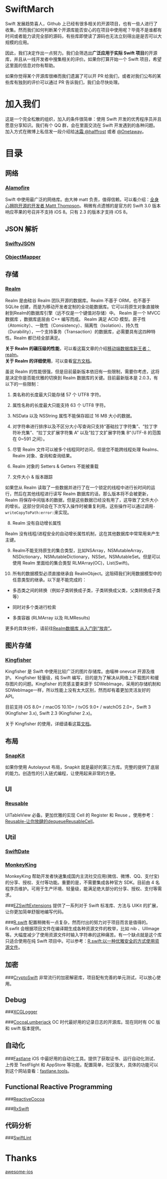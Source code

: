 # SwiftMarch
Swift 发展趋势喜人，Github 上已经有很多相关的开源项目，也有一些人进行了收集。然而我们如何判断某个开源库能否安心的在项目中使用呢？毕竟不是谁都有时间或者能力读完全部的源码，有些库即使读了源码也无法立刻得出是是否可以大规模的应用。

因此，我们决定作出一点努力。我们会筛选出**广泛应用于实际 Swift 项目**的开源库，并且从一线开发者中搜集相关的评价。如果你打算开始一个 Swift 项目，希望这里面的信息对你有帮助。

如果你觉得某个开源库很棒而我们遗漏了可以开 PR 给我们，或者对我们公布的某些库有独到的评价可以通过 PR 告诉我们，我们会尽快处理。

# 加入我们
这是一个完全松散的组织，加入的条件很简单：使用 Swift 开发的优秀程序员并且愿意分享知识。我们有个 QQ 群，会在里面交流在 Swift 开发遇到的各种问题。
加入方式在微博上私信发一段介绍给[冰霜 @halffrost]( http://weibo.com/u/1936502837) 或者 [@Onetaway](http://weibo.com/u/1683298872)。

# 目录

## 网络
### [Alamofire](https://github.com/Alamofire/Alamofire)
Swift 中使用最广泛的网络库。由大神 matt 负责，值得信赖。可以看介绍：[全身心拥抱开源的开发者 Mattt Thompson](https://github.com/ipader/SwiftGuide/wiki/全身心拥抱开源的开发者-Mattt-Thompson)。稍微有点遗憾的是官方的 Swift 3.0 版本响应苹果的号召并不支持 iOS 8。只有 2.3 的版本才支持 iOS 8。

## JSON 解析
### [SwiftyJSON](https://github.com/SwiftyJSON/SwiftyJSON)

### [ObjectMapper](https://github.com/Hearst-DD/ObjectMapper)

## 存储
### [Realm](https://realm.io/cn)  
Realm 是由硅谷 Realm 团队开源的数据库。Realm 不基于 ORM，也不基于 SQLite 创建，而是为移动开发者定制的全功能数据库。它可以将原生对象直接映射到Realm的数据库引擎（远不仅是一个键值对存储）中。 Realm 是一个 MVCC 数据库 ，数据库底层由 C++ 编写而成。 
Realm 满足 ACID 模型。原子性（Atomicity）、一致性（Consistency）、隔离性（Isolation）、持久性（Durability），一个支持事务（Transaction）的数据库，必需要具有这四种特性。Realm 都已经全部满足。

**关于 Realm 的碾压级的性能**，可以看这篇文章的介绍[移动端数据库新王者：realm](http://www.jianshu.com/p/2b4388cf2a2d)。   
**关于 Realm 的详细使用**，可以查看[官方文档](https://realm.io/docs/swift/latest/)。

虽说 Realm 的性能很强，但是目前最新版本依旧有一些限制，需要你考虑，这将是决定你是否能优雅的切换到 Realm 数据库的关键。目前最新版本是 2.0.3，有以下的一些限制： 

1. 类名称的长度最大只能存储 57 个 UTF8 字符。

2. 属性名称的长度最大只能支持 63 个 UTF8 字符。

3. NSData 以及 NSString 属性不能保存超过 16 MB 大小的数据。

4. 对字符串进行排序以及不区分大小写查询只支持“基础拉丁字符集”、“拉丁字符补充集”、“拉丁文扩展字符集 A” 以及”拉丁文扩展字符集 B“（UTF-8 的范围在 0~591 之间）。

5. 尽管 Realm 文件可以被多个线程同时访问，但是您不能跨线程处理 Realms、Realm 对象、查询和查询结果。

6. Realm 对象的 Setters & Getters 不能被重载

7. 文件大小 & 版本跟踪

 如果您从 Realm 读取了一些数据并进行了在一个锁定的线程中进行长时间的运行，然后在其他线程进行读写 Realm 数据库的话，那么版本将不会被更新，Realm 将保存中间版本的数据，但是这些数据已经没有用了，这导致了文件大小的增长。这部分空间会在下次写入操作时被重复利用。这些操作可以通过调用`-writeCopyToPath:error:`来实现。

8. Realm 没有自动增长属性

 Realm 没有线程/进程安全的自动增长属性机制，这在其他数据库中常常用来产生主键。

9. Realm不能支持原生的集合类型，比如NSArray，NSMutableArray，NSDictionary，NSMutableDictionary，NSSet，NSMutableSet。但是可以使用 Realm 里面给的集合类型 RLMArray(OC)，List(Swift)。

10. 所有的数据模型必须直接继承自 RealmObject。这阻碍我们利用数据模型中的任意类型的继承。以下是不能完成的：  

- 多态类之间的转换（例如子类转换成子类，子类转换成父类，父类转换成子类等）

- 同时对多个类进行检索

- 多类容器 (RLMArray 以及 RLMResults)  



更多的具体分析，请前往[Realm数据库 从入门到“放弃”](http://www.jianshu.com/p/50e0efb66bdf)。

## 图片存储
### [Kingfisher](https://github.com/onevcat/Kingfisher)  
Kingfisher 是 Swift 中使用比较广泛的图片存储库。由喵神 onevcat 开源及维护。 Kingfisher 轻量级，纯 Swift 编写，目的是为了解决从网络上下载图片和缓存图片的问题。Kingfisher 的灵感主要来源于 SDWebImage，采用的存储机制和 SDWebImage一样，所以性能上没有太大区别，然而却有着更加灵活友好的 API。

目前支持 iOS 8.0+ / macOS 10.10+ / tvOS 9.0+ / watchOS 2.0+，Swift 3 (Kingfisher 3.x), Swift 2.3 (Kingfisher 2.x)。

关于 Kingfisher 的使用，详细请看这篇[文档](https://github.com/onevcat/Kingfisher/wiki)。

## 布局
### [SnapKit](https://github.com/SnapKit/SnapKit)
如果你使用 Autolayout 布局，Snapkit 就是最好的第三方库。完整的提供了底层的能力。创造性的引入链式编程，让使用起来非常的方便。

## UI
### [Reusable](https://github.com/AliSoftware/Reusable)
UITableView 必备。更加优雅的实现 Cell 的 Register 和 Reuse 。使用参考：[Reusable-让你放肆的dequeueReusableCell](http://www.jianshu.com/p/255e02337176)。

## Util
### [SwiftDate](https://github.com/malcommac/SwiftDate)

### [MonkeyKing](https://github.com/nixzhu/MonkeyKing)
MonkeyKing 帮助开发者快速集成国内主流社交应用(微信、微博、QQ、支付宝)的分享、授权、支付等功能。重要的是，不需要集成各种官方 SDK。目前由 4 名程序员维护。可用于生产环境、轻量级，能满足绝大部分的分享、授权、支付等需求。

###[EZSwiftExtensions](https://github.com/goktugyil/EZSwiftExtensions)
提供了一系列对于 Swift 标准库、方法与 UIKit 的扩展，让你更加简单舒服地编写代码。

###[R.swift](https://github.com/mac-cain13/R.swift)
配置稍微有一点复杂，然而付出的努力对于项目而言是值得的。R.swfit 会根据项目文件在编译期生成各种资源文件的枚举，比如 nib 、UIImage 等。大幅度减少了使用资源文件时输入字符串的这种痛苦。有一个缺点就是这个库只适合使用在纯 Swift 项目中。可以参考：[R.swift:以一种优雅安全的方式使用资源文件](http://www.jianshu.com/p/b453b78c7126)。

## 加密
###[CryptoSwift](https://github.com/krzyzanowskim/CryptoSwift)
非常流行的加密解密库，项目配有完善的单元测试，可以放心使用。

## Debug
###[XCGLogger](https://github.com/DaveWoodCom/XCGLogger)

###[CocoaLumberjack](https://github.com/CocoaLumberjack/CocoaLumberjack)
OC 时代最好用的记录日志的开源库。现在同时有 OC 版和 swift 版本提供。

## 自动化
###[Fastlane](https://github.com/fastlane/fastlane)
iOS 中最好用的自动化工具。提供了获取证书、运行自动化测试、上传至 TestFlight 和 AppStore 等功能。配置简单，社区强大，具体的功能可以到这个网站查看：[fastlane.tools](https://fastlane.tools/)。

## Functional Reactive Programming
###[ReactiveCocoa](https://github.com/ReactiveCocoa/ReactiveCocoa)

###[RxSwift](https://github.com/ReactiveX/RxSwift)

## 代码分析
###[SwiftLint](https://github.com/realm/SwiftLint)

# Thanks
[awesome-ios](https://github.com/vsouza/awesome-ios)



